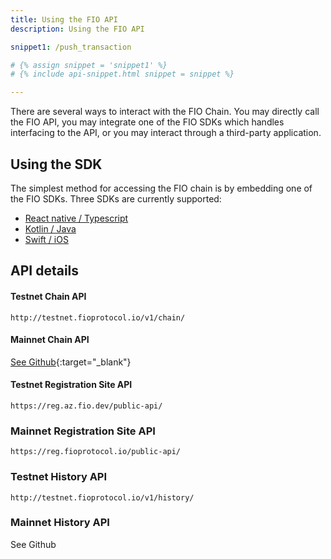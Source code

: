 ```yaml
---
title: Using the FIO API
description: Using the FIO API

snippet1: /push_transaction

# {% assign snippet = 'snippet1' %}
# {% include api-snippet.html snippet = snippet %}

---
```


There are several ways to interact with the FIO Chain. You may directly call the FIO API, you may integrate one of the FIO SDKs which handles interfacing to the API, or you may interact through a third-party application. 

## Using the SDK

The simplest method for accessing the FIO chain is by embedding one of the FIO SDKs. Three SDKs are currently supported:

* [React native / Typescript](https://github.com/fioprotocol/fiosdk_typescript)
* [Kotlin / Java](https://github.com/fioprotocol/fiosdk_kotlin)
* [Swift / iOS](https://github.com/fioprotocol/fiosdk_ios)

## API details

#### Testnet Chain API

`http://testnet.fioprotocol.io/v1/chain/`

#### Mainnet Chain API

[See Github](https://github.com/fioprotocol/fio.mainnet){:target="_blank"}

#### Testnet Registration Site API

`https://reg.az.fio.dev/public-api/`

### Mainnet Registration Site API

`https://reg.fioprotocol.io/public-api/`

### Testnet History API

`http://testnet.fioprotocol.io/v1/history/`

### Mainnet History API

See Github
